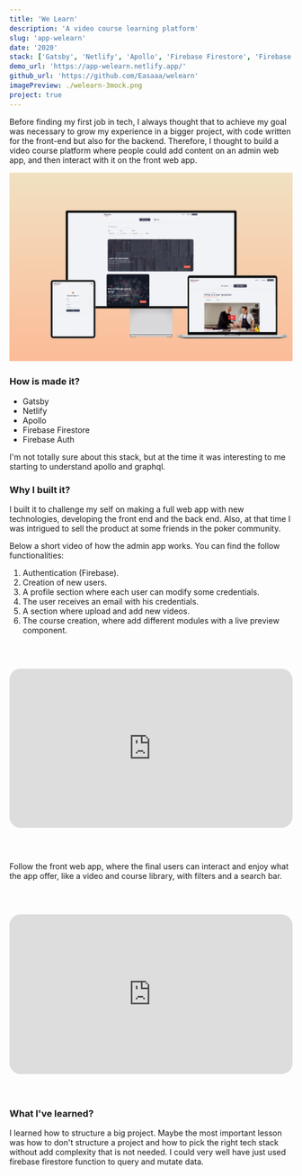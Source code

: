 ```yaml
---
title: 'We Learn'
description: 'A video course learning platform'
slug: 'app-welearn'
date: '2020'
stack: ['Gatsby', 'Netlify', 'Apollo', 'Firebase Firestore', 'Firebase Auth']
demo_url: 'https://app-welearn.netlify.app/'
github_url: 'https://github.com/Easaaa/welearn'
imagePreview: ./welearn-3mock.png
project: true
---
```


Before finding my first job in tech, I always thought that to achieve my goal was necessary to grow my experience in a bigger project, with code written for the front-end but also for the backend. Therefore, I thought to build a video course platform where people could add content on an admin web app, and then interact with it on the front web app.

![](./welearn-3mock.png)

### How is made it?

- Gatsby
- Netlify
- Apollo
- Firebase Firestore
- Firebase Auth

I'm not totally sure about this stack, but at the time it was interesting to me starting to understand apollo and graphql.

### Why I built it?

I built it to challenge my self on making a full web app with new technologies, developing the front end and the back end. Also, at that time I was intrigued to sell the product at some friends in the poker community.

Below a short video of how the admin app works. You can find the follow functionalities:

1. Authentication (Firebase).
2. Creation of new users.
3. A profile section where each user can modify some credentials.
4. The user receives an email with his credentials.
5. A section where upload and add new videos.
6. The course creation, where add different modules with a live preview component.

<div class="wistia_responsive_padding" style="padding:56.25% 0 0 0;position:relative;margin:60px 0;border-radius:20px;"><div class="wistia_responsive_wrapper" style="height:100%;left:0;position:absolute;top:0;width:100%;"><iframe src="https://fast.wistia.net/embed/iframe/x5863jmz3c?videoFoam=true" title="Admin Trailer Video" allow="autoplay; fullscreen" allowtransparency="true" frameborder="0" scrolling="no" class="wistia_embed" name="wistia_embed" allowfullscreen msallowfullscreen width="100%" height="100%" style="border-radius:20px; max-width: 720px;max-height: 480px;"></iframe></div></div>
<script src="https://fast.wistia.net/assets/external/E-v1.js" async></script>

Follow the front web app, where the final users can interact and enjoy what the app offer, like a video and course library, with filters and a search bar.

<div class="wistia_responsive_padding" style="padding:56.25% 0 0 0;position:relative;margin:60px 0;border-radius:20px;"><div class="wistia_responsive_wrapper" style="height:100%;left:0;position:absolute;top:0;width:100%;"><iframe src="https://fast.wistia.net/embed/iframe/pclej2m5yq?videoFoam=true" title="App Trailer Video" allow="autoplay; fullscreen" allowtransparency="true" frameborder="0" scrolling="no" class="wistia_embed" name="wistia_embed" allowfullscreen msallowfullscreen width="100%" height="100%" style="border-radius:20px; max-width: 720px;max-height: 480px;"></iframe></div></div>
<script src="https://fast.wistia.net/assets/external/E-v1.js" async></script>

### What I've learned?

I learned how to structure a big project. Maybe the most important lesson was how to don't structure a project and how to pick the right
tech stack without add complexity that is not needed. I could very well have just used firebase firestore function to query and mutate data.
